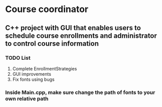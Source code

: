 # Course coordinator 
## C++ project with GUI that enables users to schedule course enrollments and administrator to control course information
### TODO List
1. Complete EnrollmentStrategies
2. GUI improvements
3. Fix fonts using bugs

### Inside Main.cpp, make sure change the path of fonts to your own relative path
